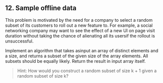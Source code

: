 ## 12. Sample offline data

This problem is motivated by the need for a company to select a random subset of its customers to roll out a new feature to. For example, a social networking company may want to see the effect of a new UI on page visit duration without taking the chance of alienating all its usersif the rollout is unsuccessful.

Implement an algorithm that takes asinput an array of distinct elements and a size, and returns a subset of the given size of the array elements. All subsets should be equally likely. Return the result in input array itself.

>Hint: How would you construct a random subset of size k + 1 given a random subset of size k?